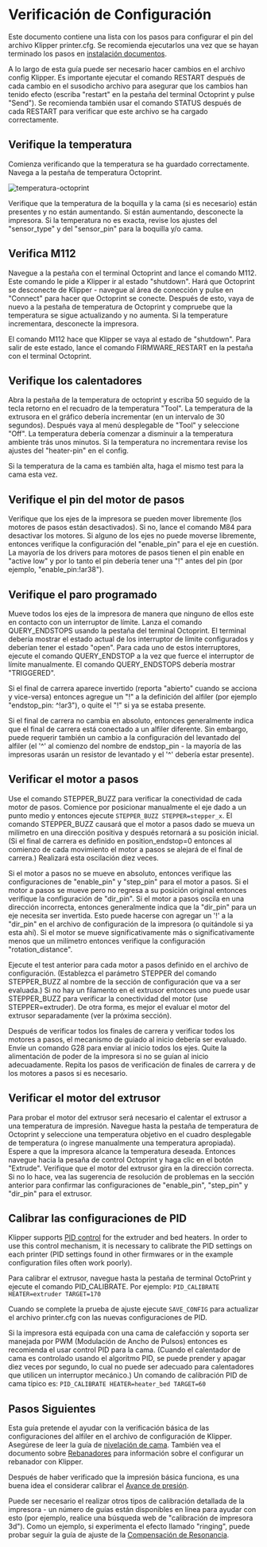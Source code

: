 # Verificación de Configuración

Este documento contiene una lista con los pasos para configurar el pin del archivo Klipper printer.cfg. Se recomienda ejecutarlos una vez que se hayan terminado los pasos en [instalación documentos](installation.md).

A lo largo de esta guía puede ser necesario hacer cambios en el archivo config Klipper. Es importante ejecutar el comando RESTART después de cada cambio en el susodicho archivo para asegurar que los cambios han tenido efecto (escriba "restart" en la pestaña del terminal Octoprint y pulse "Send"). Se recomienda también usar el comando STATUS después de cada RESTART para verificar que este archivo se ha cargado correctamente.

## Verifique la temperatura

Comienza verificando que la temperatura se ha guardado correctamente. Navega a la pestaña de temperatura Octoprint.

![temperatura-octoprint](img/octoprint-temperature.png)

Verifique que la temperatura de la boquilla y la cama (si es necesario) están presentes y no están aumentando. Si están aumentando, desconecte la impresora. Si la temperatura no es exacta, revise los ajustes del "sensor_type" y del "sensor_pin" para la boquilla y/o cama.

## Verifica M112

Navegue a la pestaña con el terminal Octoprint and lance el comando M112. Este comando le pide a Klipper ir al estado "shutdown". Hará que Octoprint se desconecte de Klipper - navegue al área de conección y pulse en "Connect" para hacer que Octoprint se conecte. Después de esto, vaya de nuevo a la pestaña de temperatura de Octoprint y compruebe que la temperatura se sigue actualizando y no aumenta. Si la temperature incrementara, desconecte la impresora.

El comando M112 hace que Klipper se vaya al estado de "shutdown". Para salir de este estado, lance el comando FIRMWARE_RESTART en la pestaña con el terminal Octoprint.

## Verifique los calentadores

Abra la pestaña de la temperatura de octoprint y escriba 50 seguido de la tecla retorno en el recuadro de la temperatura "Tool". La temperatura de la extrusora en el gráfico debería incrementar (en un intervalo de 30 segundos). Después vaya al menú desplegable de "Tool" y seleccione "Off". La temperatura debería comenzar a disminuir a la temperatura ambiente trás unos minutos. Si la temperatura no incrementara revise los ajustes del "heater-pin" en el config.

Si la temperatura de la cama es también alta, haga el mismo test para la cama esta vez.

## Verifique el pin del motor de pasos

Verifique que los ejes de la impresora se pueden mover libremente (los motores de pasos están desactivados). Si no, lance el comando M84 para desactivar los motores. Si alguno de los ejes no puede moverse libremente, entonces verifique la configuración del "enable_pin" para el eje en cuestión. La mayoría de los drivers para motores de pasos tienen el pin enable en "active low" y por lo tanto el pin debería tener una "!" antes del pin (por ejemplo, "enable_pin:!ar38").

## Verifique el paro programado

Mueve todos los ejes de la impresora de manera que ninguno de ellos este en contacto con un interruptor de límite. Lanza el comando QUERY_ENDSTOPS usando la pestaña del terminal Octoprint. El terminal debería mostrar el estado actual de los interruptor de límite configurados y deberían tener el estado "open". Para cada uno de estos interruptores, ejecute el comando QUERY_ENDSTOP a la vez que fuerce el interruptor de límite manualmente. El comando QUERY_ENDSTOPS debería mostrar "TRIGGERED".

Si el final de carrera aparece invertido (reporta "abierto" cuando se acciona y vice-versa) entonces agregue un "!" a la definición del alfiler (por ejemplo "endstop_pin: ^!ar3"), o quite el "!" si ya se estaba presente.

Si el final de carrera no cambia en absoluto, entonces generalmente indica que el final de carrera está conectado a un alfiler diferente. Sin embargo, puede requerir también un cambio a la configuración del levantado del alfiler (el '^' al comienzo del nombre de endstop_pin - la mayoría de las impresoras usarán un resistor de levantado y el '^' debería estar presente).

## Verificar el motor a pasos

Use el comando STEPPER_BUZZ para verificar la conectividad de cada motor de pasos. Comience por posicionar manualmente el eje dado a un punto medio y entonces ejecute `STEPPER_BUZZ STEPPER=stepper_x`. El comando STEPPER_BUZZ causará que el motor a pasos dado se mueva un milímetro en una dirección positiva y después retornará a su posición inicial. (Si el final de carrera es definido en position_endstop=0 entonces al comienzo de cada movimiento el motor a pasos se alejará de el final de carrera.) Realizará esta oscilación diez veces.

Si el motor a pasos no se mueve en absoluto, entonces verifique las configuraciones de "enable_pin" y "step_pin" para el motor a pasos. Si el motor a pasos se mueve pero no regresa a su posición original entonces verifique la configuración de "dir_pin". Si el motor a pasos oscila en una dirección incorrecta, entonces generalmente indica que la "dir_pin" para un eje necesita ser invertida. Esto puede hacerse con agregar un '!' a la "dir_pin" en el archivo de configuración de la impresora (o quitándole si ya esta ahí). Si el motor se mueve significativamente más o significativamente menos que un milímetro entonces verifique la configuración "rotation_distance".

Ejecute el test anterior para cada motor a pasos definido en el archivo de configuración. (Establezca el parámetro STEPPER del comando STEPPER_BUZZ al nombre de la sección de configuración que va a ser evaluada.) Si no hay un filamento en el extrusor entonces uno puede usar STEPPER_BUZZ para verificar la conectividad del motor (use STEPPER=extruder). De otra forma, es mejor el evaluar el motor del extrusor separadamente (ver la próxima sección).

Después de verificar todos los finales de carrera y verificar todos los motores a pasos, el mecanismo de guiado al inicio debería ser evaluado. Envíe un comando G28 para enviar al inicio todos los ejes. Quite la alimentación de poder de la impresora si no se guían al inicio adecuadamente. Repita los pasos de verificación de finales de carrera y de los motores a pasos si es necesario.

## Verificar el motor del extrusor

Para probar el motor del extrusor será necesario el calentar el extrusor a una temperatura de impresión. Navegue hasta la pestaña de temperatura de Octoprint y seleccione una temperatura objetivo en el cuadro desplegable de temperatura (o ingrese manualmente una temperatura apropiada). Espere a que la impresora alcance la temperatura deseada. Entonces navegue hacia la pesaña de control Octoprint y haga clic en el botón "Extrude". Verifique que el motor del extrusor gira en la dirección correcta. Si no lo hace, vea las sugerencia de resolución de problemas en la sección anterior para confirmar las configuraciones de "enable_pin", "step_pin" y "dir_pin" para el extrusor.

## Calibrar las configuraciones de PID

Klipper supports [PID control](https://en.wikipedia.org/wiki/PID_controller) for the extruder and bed heaters. In order to use this control mechanism, it is necessary to calibrate the PID settings on each printer (PID settings found in other firmwares or in the example configuration files often work poorly).

Para calibrar el extrusor, navegue hasta la pestaña de terminal OctoPrint y ejecute el comando PID_CALIBRATE. Por ejemplo: `PID_CALIBRATE HEATER=extruder TARGET=170`

Cuando se complete la prueba de ajuste ejecute `SAVE_CONFIG` para actualizar el archivo printer.cfg con las nuevas configuraciones de PID.

Si la impresora está equipada con una cama de calefacción y soporta ser manejada por PWM (Modulación de Ancho de Pulsos) entonces es recomienda el usar control PID para la cama. (Cuando el calentador de cama es controlado usando el algoritmo PID, se puede prender y apagar diez veces por segundo, lo cual no puede ser adecuado para calentadores que utilicen un interruptor mecánico.) Un comando de calibración PID de cama típico es: `PID_CALIBRATE HEATER=heater_bed TARGET=60`

## Pasos Siguientes

Esta guía pretende el ayudar con la verificación básica de las configuraciones del alfiler en el archivo de configuración de Klipper. Asegúrese de leer la guía de [nivelación de cama](Bed_Level.md). También vea el documento sobre [Rebanadores](Slicers.md) para información sobre el configurar un rebanador con Klipper.

Después de haber verificado que la impresión básica funciona, es una buena idea el considerar calibrar el [Avance de presión](Pressure_Advance.md).

Puede ser necesario el realizar otros tipos de calibración detallada de la impresora - un número de guías están disponibles en línea para ayudar con esto (por ejemplo, realice una búsqueda web de "calibración de impresora 3d"). Como un ejemplo, si experimenta el efecto llamado "ringing", puede probar seguir la guía de ajuste de la [Compensación de Resonancia](Resonance_Compensation.md).
